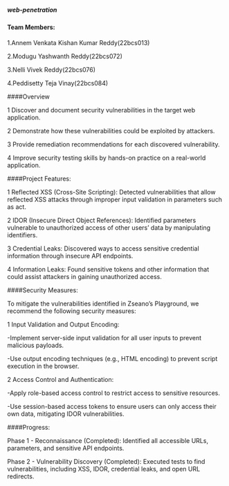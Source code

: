 #####  web-penetration
#### Team Members:<br>

1.Annem Venkata Kishan Kumar Reddy(22bcs013)<br>

2.Modugu Yashwanth Reddy(22bcs072)<br>

3.Nelli Vivek Reddy(22bcs076)<br>

4.Peddisetty Teja Vinay(22bcs084)<br>

####Overview<br>

1 Discover and document security vulnerabilities in the target web application.<br>

2 Demonstrate how these vulnerabilities could be exploited by attackers.<br>

3 Provide remediation recommendations for each discovered vulnerability.<br>

4 Improve security testing skills by hands-on practice on a real-world application.<br>

####Project Features:

1 Reflected XSS (Cross-Site Scripting): Detected vulnerabilities that allow reflected XSS attacks through improper input validation in parameters such as act.<br>

2 IDOR (Insecure Direct Object References): Identified parameters vulnerable to unauthorized access of other users’ data by manipulating identifiers.<br>

3 Credential Leaks: Discovered ways to access sensitive credential information through insecure API endpoints.<br>

4 Information Leaks: Found sensitive tokens and other information that could assist attackers in gaining unauthorized access.<br>

####Security Measures:

To mitigate the vulnerabilities identified in Zseano’s Playground, we recommend the following security measures:

1 Input Validation and Output Encoding:<br>

   -Implement server-side input validation for all user inputs to prevent malicious payloads.<br>

   -Use output encoding techniques (e.g., HTML encoding) to prevent script execution in the browser.<br>

2 Access Control and Authentication:<br>

   -Apply role-based access control to restrict access to sensitive resources.<br>

   -Use session-based access tokens to ensure users can only access their own data, mitigating IDOR vulnerabilities.<br>

####Progress:<br>

Phase 1 - Reconnaissance (Completed): Identified all accessible URLs, parameters, and sensitive API endpoints.<br>

Phase 2 - Vulnerability Discovery (Completed): Executed tests to find vulnerabilities, including XSS, IDOR, credential leaks, and open URL redirects.<br>

